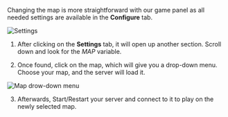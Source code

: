 Changing the map is more straightforward with our game panel as all needed settings are available in the **Configure** tab. 

![Settings](../images/settings.png)

1. After clicking on the **Settings** tab, it will open up another section. Scroll down and look for the *MAP* variable. 
 
2. Once found, click on the map, which will give you a drop-down menu. Choose your map, and the server will load it.

![Map drow-down menu](../images/map.png)

3. Afterwards, Start/Restart your server and connect to it to play on the newly selected map.
